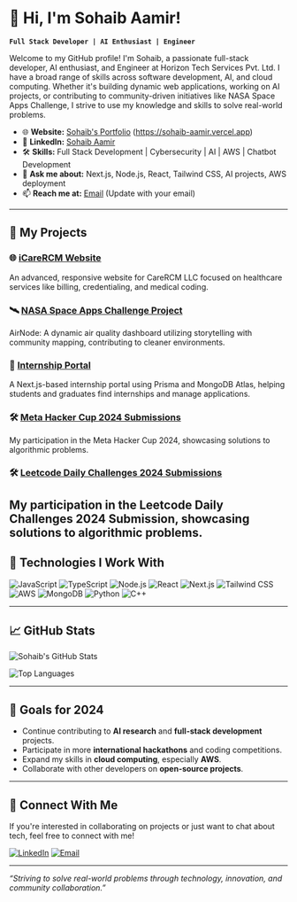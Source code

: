# 👋 Hi, I'm Sohaib Aamir!

**`Full Stack Developer | AI Enthusiast | Engineer`**

Welcome to my GitHub profile! I'm Sohaib, a passionate full-stack developer, AI enthusiast, and Engineer at Horizon Tech Services Pvt. Ltd. I have a broad range of skills across software development, AI, and cloud computing. Whether it's building dynamic web applications, working on AI projects, or contributing to community-driven initiatives like NASA Space Apps Challenge, I strive to use my knowledge and skills to solve real-world problems.

- 🌐 **Website:** [Sohaib's Portfolio](#) (https://sohaib-aamir.vercel.app)
- 💼 **LinkedIn:** [Sohaib Aamir](https://linkedin.com/in/sohaibaamir)
- 🛠️ **Skills:** Full Stack Development | Cybersecurity | AI | AWS | Chatbot Development
- 💬 **Ask me about:** Next.js, Node.js, React, Tailwind CSS, AI projects, AWS deployment
- 📫 **Reach me at:** [Email](mailto:sohaib.csas.@gmail.com) (Update with your email)

---

## 🚀 My Projects

### 🌐 [iCareRCM Website](http://carercmllc.com)  
An advanced, responsive website for CareRCM LLC focused on healthcare services like billing, credentialing, and medical coding.

### 🛰️ [NASA Space Apps Challenge Project](https://air-node-nasa-space-app-2024.vercel.app)  
AirNode: A dynamic air quality dashboard utilizing storytelling with community mapping, contributing to cleaner environments.

### 🏫 [Internship Portal](https://github.com/SohaibAamir28)  
A Next.js-based internship portal using Prisma and MongoDB Atlas, helping students and graduates find internships and manage applications.

### 🛠️ [Meta Hacker Cup 2024 Submissions](https://github.com/SohaibAamir28/meta-hackercup-2024)  
My participation in the Meta Hacker Cup 2024, showcasing solutions to algorithmic problems.


### 🛠️ [Leetcode Daily Challenges 2024 Submissions](https://github.com/SohaibAamir28/leetcode-daily-challenges)  
My participation in the Leetcode Daily Challenges 2024 Submission, showcasing solutions to algorithmic problems.
---

## 🔧 Technologies I Work With

![JavaScript](https://img.shields.io/badge/-JavaScript-black?style=for-the-badge&logo=javascript)
![TypeScript](https://img.shields.io/badge/-TypeScript-007ACC?style=for-the-badge&logo=typescript)
![Node.js](https://img.shields.io/badge/-Node.js-339933?style=for-the-badge&logo=node.js)
![React](https://img.shields.io/badge/-React-61DAFB?style=for-the-badge&logo=react)
![Next.js](https://img.shields.io/badge/-Next.js-000000?style=for-the-badge&logo=next.js)
![Tailwind CSS](https://img.shields.io/badge/-TailwindCSS-38B2AC?style=for-the-badge&logo=tailwind-css)
![AWS](https://img.shields.io/badge/-AWS-232F3E?style=for-the-badge&logo=amazon-aws)
![MongoDB](https://img.shields.io/badge/-MongoDB-47A248?style=for-the-badge&logo=mongodb)
![Python](https://img.shields.io/badge/-Python-3776AB?style=for-the-badge&logo=python)
![C++](https://img.shields.io/badge/-C++-00599C?style=for-the-badge&logo=cplusplus)

---

## 📈 GitHub Stats

![Sohaib's GitHub Stats](https://github-readme-stats.vercel.app/api?username=SohaibAamir28&show_icons=true&theme=radical)

![Top Languages](https://github-readme-stats.vercel.app/api/top-langs/?username=SohaibAamir28&layout=compact&theme=radical)

---

## 🎯 Goals for 2024

- Continue contributing to **AI research** and **full-stack development** projects.
- Participate in more **international hackathons** and coding competitions.
- Expand my skills in **cloud computing**, especially **AWS**.
- Collaborate with other developers on **open-source projects**.

---

## 🌟 Connect With Me

If you're interested in collaborating on projects or just want to chat about tech, feel free to connect with me!

[![LinkedIn](https://img.shields.io/badge/-LinkedIn-0A66C2?style=for-the-badge&logo=linkedin)](https://linkedin.com/in/sohaibaamir)
[![Email](https://img.shields.io/badge/-Email-D14836?style=for-the-badge&logo=gmail)](mailto:sohaib.csas@gmail.com)

---

_“Striving to solve real-world problems through technology, innovation, and community collaboration.”_
